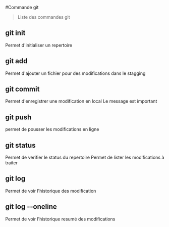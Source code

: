 #Commande git
>Liste des commandes git
## git init
Permet d'initialiser un repertoire
## git add
Permet d'ajouter un fichier pour des modifications dans le stagging

## git commit
Permet d'enregistrer une modification en local
Le message est important

## git push
permet de pousser les modifications en ligne

## git status
Permet de verifier le status du repertoire
Permet de lister les modifications à traiter

## git log
Permet de voir l'historique des modification

## git log --oneline
Permet de voir l'historique resumé des modifications